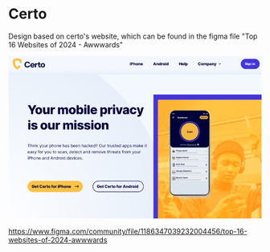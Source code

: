 # Certo

Design based on certo's website, which can be found in the figma file "Top 16 Websites of 2024 - Awwwards"



![Template](https://github.com/BrandonGrimaldoM/Svelte-Certo/blob/master/static/Certo.png)

https://www.figma.com/community/file/1186347039232004456/top-16-websites-of-2024-awwwards
